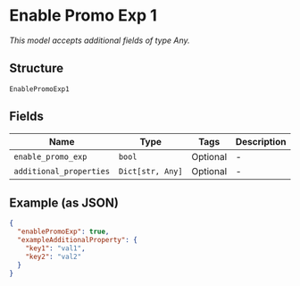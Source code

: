 
# Enable Promo Exp 1

*This model accepts additional fields of type Any.*

## Structure

`EnablePromoExp1`

## Fields

| Name | Type | Tags | Description |
|  --- | --- | --- | --- |
| `enable_promo_exp` | `bool` | Optional | - |
| `additional_properties` | `Dict[str, Any]` | Optional | - |

## Example (as JSON)

```json
{
  "enablePromoExp": true,
  "exampleAdditionalProperty": {
    "key1": "val1",
    "key2": "val2"
  }
}
```

